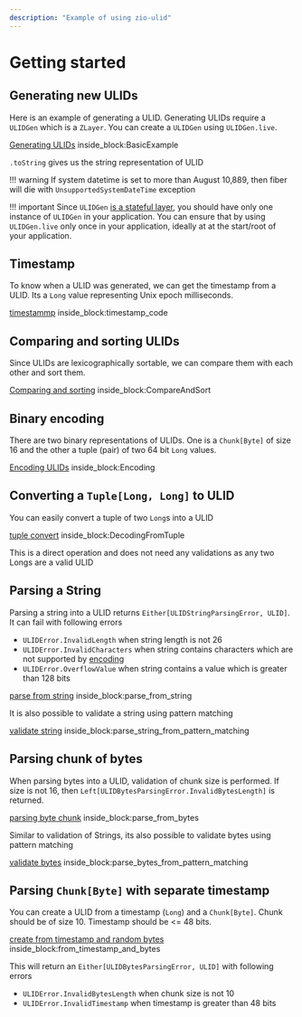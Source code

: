 ```yaml
---
description: "Example of using zio-ulid"
---
```


# Getting started

## Generating new ULIDs

Here is an example of generating a ULID. Generating ULIDs require a `ULIDGen` which is a `ZLayer`. You can create a `ULIDGen` using `ULIDGen.live`.

<!--codeinclude-->
[Generating ULIDs](../../examples/src/main/scala/Examples.scala) inside_block:BasicExample
<!--/codeinclude-->

`.toString` gives us the string representation of ULID

!!! warning
    If system datetime is set to more than August 10,889, then fiber will die with `UnsupportedSystemDateTime` exception

!!! important 
    Since `ULIDGen` [is a stateful layer](generation.md), you should have only one instance of `ULIDGen` in your application. You can ensure that by using `ULIDGen.live` only once in your application, ideally at at the start/root of your application.


## Timestamp

To know when a ULID was generated, we can get the timestamp from a ULID. Its a `Long` value representing Unix epoch milliseconds. 

<!--codeinclude-->
[timestammp](../../examples/src/main/scala/Examples.scala) inside_block:timestamp_code
<!--/codeinclude-->

## Comparing and sorting ULIDs

Since ULIDs are lexicographically sortable, we can compare them with each other and sort them.

<!--codeinclude-->
[Comparing and sorting](../../examples/src/main/scala/Examples.scala) inside_block:CompareAndSort 
<!--/codeinclude-->

## Binary encoding

There are two binary representations of ULIDs. One is a `Chunk[Byte]` of size 16 and the other a tuple (pair) of two 64 bit `Long` values.

<!--codeinclude-->
[Encoding ULIDs](../../examples/src/main/scala/Examples.scala) inside_block:Encoding
<!--/codeinclude-->

## Converting a `Tuple[Long, Long]` to ULID

You can easily convert a tuple of two `Long`s into a ULID

<!--codeinclude-->
[tuple convert](../../examples/src/main/scala/Examples.scala) inside_block:DecodingFromTuple
<!--/codeinclude-->

This is a direct operation and does not need any validations as any two Longs are a valid ULID

## Parsing a String

Parsing a string into a ULID returns `Either[ULIDStringParsingError, ULID]`. It can fail with following errors

- `ULIDError.InvalidLength` when string length is not 26
- `ULIDError.InvalidCharacters` when string contains characters which are not supported by [encoding](structure-encoding.md)
- `ULIDError.OverflowValue` when string contains a value which is greater than 128 bits

<!--codeinclude-->
[parse from string](../../examples/src/main/scala/Examples.scala) inside_block:parse_from_string
<!--/codeinclude--> 

It is also possible to validate a string using pattern matching

<!--codeinclude-->
[validate string](../../examples/src/main/scala/Examples.scala) inside_block:parse_string_from_pattern_matching 
<!--/codeinclude-->

## Parsing chunk of bytes

When parsing bytes into a ULID, validation of chunk size is performed. If size is not 16, then `Left[ULIDBytesParsingError.InvalidBytesLength]` is returned.

 <!--codeinclude-->
[parsing byte chunk](../../examples/src/main/scala/Examples.scala) inside_block:parse_from_bytes
<!--/codeinclude-->

Similar to validation of Strings, its also possible to validate bytes using pattern matching

<!--codeinclude-->
[validate bytes](../../examples/src/main/scala/Examples.scala) inside_block:parse_bytes_from_pattern_matching
<!--/codeinclude-->  

## Parsing `Chunk[Byte]` with separate timestamp

You can create a ULID from a timestamp (`Long`) and a `Chunk[Byte]`. Chunk should be of size 10. Timestamp should be <= 48 bits.

<!--codeinclude-->
[create from timestamp and random bytes](../../examples/src/main/scala/Examples.scala) inside_block:from_timestamp_and_bytes
<!--/codeinclude-->

This will return an `Either[ULIDBytesParsingError, ULID]` with following errors

- `ULIDError.InvalidBytesLength` when chunk size is not 10
- `ULIDError.InvalidTimestamp` when timestamp is greater than 48 bits
